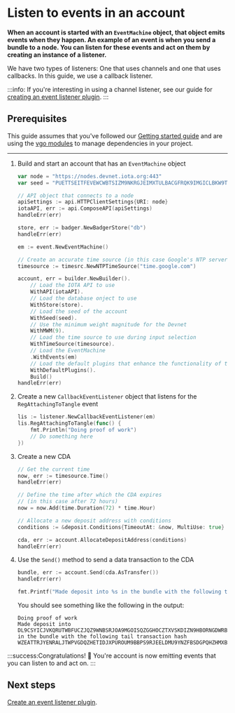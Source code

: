 # Listen to events in an account

**When an account is started with an `EventMachine` object, that object emits events when they happen. An example of an event is when you send a bundle to a node. You can listen for these events and act on them by creating an instance of a listener.**

We have two types of listeners: One that uses channels and one that uses callbacks. In this guide, we use a callback listener. 

:::info:
If you're interesting in using a channel listener, see our guide for [creating an event listener plugin](../how-to-guides/create-plugin.md).
:::

## Prerequisites

This guide assumes that you've followed our [Getting started guide](../README.md) and are using the [vgo modules](https://github.com/golang/go/wiki/Modules) to manage dependencies in your project.

---

1. Build and start an account that has an `EventMachine` object

    ```go
    var node = "https://nodes.devnet.iota.org:443"
    var seed = "PUETTSEITFEVEWCWBTSIZM9NKRGJEIMXTULBACGFRQK9IMGICLBKW9TTEVSDQMGWKBXPVCBMMCXWMNPDX"

    // API object that connects to a node
    apiSettings := api.HTTPClientSettings{URI: node}
    iotaAPI, err := api.ComposeAPI(apiSettings)
    handleErr(err)

    store, err := badger.NewBadgerStore("db")
    handleErr(err)

    em := event.NewEventMachine()

    // Create an accurate time source (in this case Google's NTP server).
    timesource := timesrc.NewNTPTimeSource("time.google.com")

    account, err = builder.NewBuilder().
        // Load the IOTA API to use
        WithAPI(iotaAPI).
        // Load the database onject to use
        WithStore(store).
        // Load the seed of the account
        WithSeed(seed).
        // Use the minimum weight magnitude for the Devnet
        WithMWM(9).
        // Load the time source to use during input selection
        WithTimeSource(timesource).
        // Load the EventMachine
        .WithEvents(em)
        // Load the default plugins that enhance the functionality of the account
        WithDefaultPlugins().
        Build()
    handleErr(err)
    ```

2. Create a new `CallbackEventListener` object that listens for the `RegAttachingToTangle` event

    ```go
    lis := listener.NewCallbackEventListener(em)
	lis.RegAttachingToTangle(func() {
        fmt.Println("Doing proof of work")
        // Do something here
    })
    ```

3. Create a new CDA

    ```go
    // Get the current time
    now, err := timesource.Time()
    handleErr(err)

    // Define the time after which the CDA expires
    // (in this case after 72 hours)
    now = now.Add(time.Duration(72) * time.Hour)

    // Allocate a new deposit address with conditions
    conditions := &deposit.Conditions{TimeoutAt: &now, MultiUse: true}

    cda, err := account.AllocateDepositAddress(conditions)
    handleErr(err)
    ```

4. Use the `Send()` method to send a data transaction to the CDA
    
    ```go
    bundle, err := account.Send(cda.AsTransfer())
    handleErr(err)

    fmt.Printf("Made deposit into %s in the bundle with the following tail transaction hash %s\n", cda.Address, bundle[0].Hash)
    ```

    You should see something like the following in the output:

    ```
    Doing proof of work
    Made deposit into DL9CSYICJVKQRUTWBFUCZJQZ9WNBSRJOA9MGOISQZGGHOCZTXVSKDIZN9HBORNGDWRBBAFTKXGEJIAHKDTMAUX9ILA in the bundle with the following tail transaction hash WZEATTRJYENRALJTWPVGDQZHETIDJXPUROUM9BBPS9RJEELDMU9YNZFBSDGPQHZHMXBVCKITSMDEEQ999
    ```

:::success:Congratulations! :tada:
You're account is now emitting events that you can listen to and act on.
:::

## Next steps

[Create an event listener plugin](../how-to-guides/create-plugin.md).

